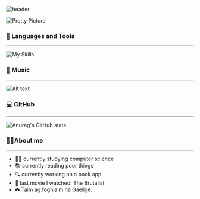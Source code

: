 ![header](https://capsule-render.vercel.app/api?type=waving&color=gradient&height=100&width=200&section=header&text=☘️🍄Hey%20Everyone!🍄☘️&fontSize=50)

![Pretty Picture](https://cdn.pixabay.com/photo/2020/01/20/03/41/ireland-4779413_1280.jpg)

### 🚀 Languages and Tools
---
![My Skills](https://skillicons.dev/icons?i=js,html,css,java,kotlin,androidstudio,blender,cpp,cs,octave,php,py,vscode,visualstudio)

### 🎵 Music 
---
![Alt text](https://spotify-recently-played-readme.vercel.app/api?user=malaklovesunicorns&unique={true|1|on|yes})

### 💻 GitHub 
---
![Anurag's GitHub stats](https://github-readme-stats.vercel.app/api?username=euphoric7807&show_icons=true&theme=radical)

### 🧚‍♀️About me 
---
- 👩‍💻 currently studying computer science
- 📚 currently reading poor things
- 🔍 currently working on a book app
- 🎥 last movie I watched: The Brutalist
- ☘️ Táim ag foghlaim na Gaeilge.

